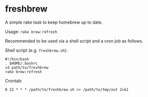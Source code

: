 freshbrew
=========

A simple rake task to keep homebrew up to date.

Usage: `rake brew:refresh`

Recommended to be used via a shell script and a cron job as follows.

Shell script (e.g. `freshbrew.sh`):

```
#!/bin/bash
. $HOME/.bashrc
cd path/to/freshbrew
rake brew:refresh
```

Crontab:

`0 22 * * * /path/to/freshbrew.sh >> /path/to/tmp/out 2>&1`
